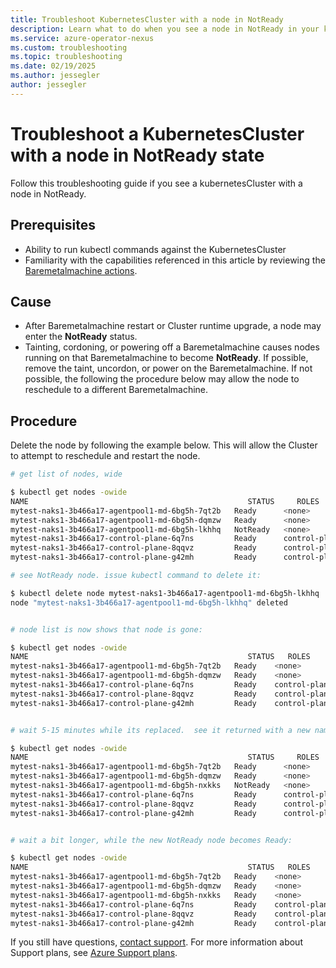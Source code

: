 ```yaml
---
title: Troubleshoot KubernetesCluster with a node in NotReady
description: Learn what to do when you see a node in NotReady in your kubernetesCluster.
ms.service: azure-operator-nexus
ms.custom: troubleshooting
ms.topic: troubleshooting
ms.date: 02/19/2025
ms.author: jessegler
author: jessegler
---
```

# Troubleshoot a KubernetesCluster with a node in NotReady state

Follow this troubleshooting guide if you see a kubernetesCluster with a node in NotReady.

## Prerequisites

- Ability to run kubectl commands against the KubernetesCluster
- Familiarity with the capabilities referenced in this article by reviewing the [Baremetalmachine actions](howto-baremetal-functions.md).

## Cause

- After Baremetalmachine restart or Cluster runtime upgrade, a node may enter the **NotReady** status. 
- Tainting, cordoning, or powering off a Baremetalmachine causes nodes running on that Baremetalmachine to become **NotReady**. If possible, remove the taint, uncordon, or power on the Baremetalmachine. If not possible, the following the procedure below may allow the node to reschedule to a different Baremetalmachine.

## Procedure

Delete the node by following the example below. This will allow the Cluster to attempt to reschedule and restart the node.

~~~bash
# get list of nodes, wide

$ kubectl get nodes -owide
NAME                                                 STATUS     ROLES           AGE    VERSION   INTERNAL-IP   EXTERNAL-IP   OS-IMAGE            KERNEL-VERSION     CONTAINER-RUNTIME
mytest-naks1-3b466a17-agentpool1-md-6bg5h-7qt2b   Ready      <none>          6d3h   v1.27.3   10.4.74.30    <none>        CBL-Mariner/Linux   5.15.153.1-2.cm2   containerd://1.6.26
mytest-naks1-3b466a17-agentpool1-md-6bg5h-dqmzw   Ready      <none>          6d3h   v1.27.3   10.4.74.31    <none>        CBL-Mariner/Linux   5.15.153.1-2.cm2   containerd://1.6.26
mytest-naks1-3b466a17-agentpool1-md-6bg5h-lkhhq   NotReady   <none>          6d3h   v1.27.3   10.4.74.29    <none>        CBL-Mariner/Linux   5.15.153.1-2.cm2   containerd://1.6.26
mytest-naks1-3b466a17-control-plane-6q7ns         Ready      control-plane   6d3h   v1.27.3   10.4.74.14    <none>        CBL-Mariner/Linux   5.15.153.1-2.cm2   containerd://1.6.26
mytest-naks1-3b466a17-control-plane-8qqvz         Ready      control-plane   6d3h   v1.27.3   10.4.74.28    <none>        CBL-Mariner/Linux   5.15.153.1-2.cm2   containerd://1.6.26
mytest-naks1-3b466a17-control-plane-g42mh         Ready      control-plane   6d3h   v1.27.3   10.4.74.32    <none>        CBL-Mariner/Linux   5.15.153.1-2.cm2   containerd://1.6.26                                                                                                     

# see NotReady node. issue kubectl command to delete it:

$ kubectl delete node mytest-naks1-3b466a17-agentpool1-md-6bg5h-lkhhq
node "mytest-naks1-3b466a17-agentpool1-md-6bg5h-lkhhq" deleted


# node list is now shows that node is gone:    

$ kubectl get nodes -owide
NAME                                                 STATUS   ROLES           AGE    VERSION   INTERNAL-IP   EXTERNAL-IP   OS-IMAGE            KERNEL-VERSION     CONTAINER-RUNTIME
mytest-naks1-3b466a17-agentpool1-md-6bg5h-7qt2b   Ready    <none>          6d3h   v1.27.3   10.4.74.30    <none>        CBL-Mariner/Linux   5.15.153.1-2.cm2   containerd://1.6.26
mytest-naks1-3b466a17-agentpool1-md-6bg5h-dqmzw   Ready    <none>          6d3h   v1.27.3   10.4.74.31    <none>        CBL-Mariner/Linux   5.15.153.1-2.cm2   containerd://1.6.26
mytest-naks1-3b466a17-control-plane-6q7ns         Ready    control-plane   6d3h   v1.27.3   10.4.74.14    <none>        CBL-Mariner/Linux   5.15.153.1-2.cm2   containerd://1.6.26
mytest-naks1-3b466a17-control-plane-8qqvz         Ready    control-plane   6d3h   v1.27.3   10.4.74.28    <none>        CBL-Mariner/Linux   5.15.153.1-2.cm2   containerd://1.6.26
mytest-naks1-3b466a17-control-plane-g42mh         Ready    control-plane   6d3h   v1.27.3   10.4.74.32    <none>        CBL-Mariner/Linux   5.15.153.1-2.cm2   containerd://1.6.26


# wait 5-15 minutes while its replaced.  see it returned with a new name:

$ kubectl get nodes -owide
NAME                                                 STATUS     ROLES           AGE    VERSION   INTERNAL-IP   EXTERNAL-IP   OS-IMAGE            KERNEL-VERSION     CONTAINER-RUNTIME
mytest-naks1-3b466a17-agentpool1-md-6bg5h-7qt2b   Ready      <none>          6d3h   v1.27.3   10.4.74.30    <none>        CBL-Mariner/Linux   5.15.153.1-2.cm2   containerd://1.6.26
mytest-naks1-3b466a17-agentpool1-md-6bg5h-dqmzw   Ready      <none>          6d3h   v1.27.3   10.4.74.31    <none>        CBL-Mariner/Linux   5.15.153.1-2.cm2   containerd://1.6.26
mytest-naks1-3b466a17-agentpool1-md-6bg5h-nxkks   NotReady   <none>          42s    v1.27.3   10.4.74.12    <none>        CBL-Mariner/Linux   5.15.153.1-2.cm2   containerd://1.6.26
mytest-naks1-3b466a17-control-plane-6q7ns         Ready      control-plane   6d3h   v1.27.3   10.4.74.14    <none>        CBL-Mariner/Linux   5.15.153.1-2.cm2   containerd://1.6.26
mytest-naks1-3b466a17-control-plane-8qqvz         Ready      control-plane   6d3h   v1.27.3   10.4.74.28    <none>        CBL-Mariner/Linux   5.15.153.1-2.cm2   containerd://1.6.26
mytest-naks1-3b466a17-control-plane-g42mh         Ready      control-plane   6d3h   v1.27.3   10.4.74.32    <none>        CBL-Mariner/Linux   5.15.153.1-2.cm2   containerd://1.6.26


# wait a bit longer, while the new NotReady node becomes Ready:

$ kubectl get nodes -owide
NAME                                                 STATUS   ROLES           AGE    VERSION   INTERNAL-IP   EXTERNAL-IP   OS-IMAGE            KERNEL-VERSION     CONTAINER-RUNTIME
mytest-naks1-3b466a17-agentpool1-md-6bg5h-7qt2b   Ready    <none>          6d3h   v1.27.3   10.4.74.30    <none>        CBL-Mariner/Linux   5.15.153.1-2.cm2   containerd://1.6.26
mytest-naks1-3b466a17-agentpool1-md-6bg5h-dqmzw   Ready    <none>          6d3h   v1.27.3   10.4.74.31    <none>        CBL-Mariner/Linux   5.15.153.1-2.cm2   containerd://1.6.26 
mytest-naks1-3b466a17-agentpool1-md-6bg5h-nxkks   Ready    <none>          97s    v1.27.3   10.4.74.12    <none>        CBL-Mariner/Linux   5.15.153.1-2.cm2   containerd://1.6.26
mytest-naks1-3b466a17-control-plane-6q7ns         Ready    control-plane   6d3h   v1.27.3   10.4.74.14    <none>        CBL-Mariner/Linux   5.15.153.1-2.cm2   containerd://1.6.26
mytest-naks1-3b466a17-control-plane-8qqvz         Ready    control-plane   6d3h   v1.27.3   10.4.74.28    <none>        CBL-Mariner/Linux   5.15.153.1-2.cm2   containerd://1.6.26
mytest-naks1-3b466a17-control-plane-g42mh         Ready    control-plane   6d3h   v1.27.3   10.4.74.32    <none>        CBL-Mariner/Linux   5.15.153.1-2.cm2   containerd://1.6.26
~~~

If you still have questions, [contact support](https://portal.azure.com/?#blade/Microsoft_Azure_Support/HelpAndSupportBlade).
For more information about Support plans, see [Azure Support plans](https://azure.microsoft.com/support/plans/response/).
